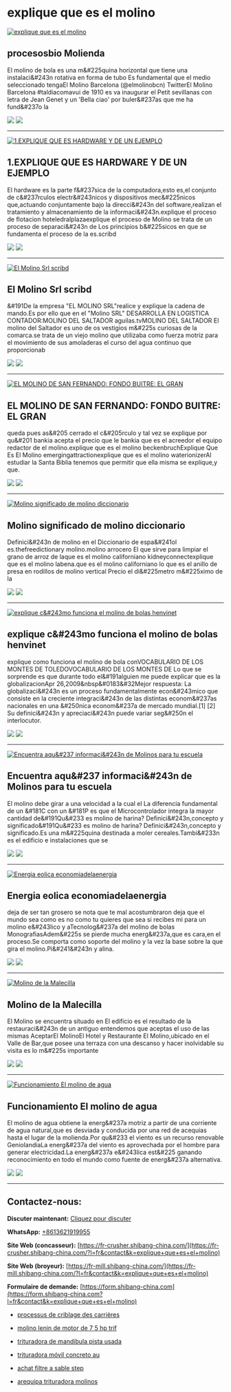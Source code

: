 # explique que es el molino

<a href="https://swt.shibang-china.com/?l=fr&img&k=explique+que+es+el+molino" target="_blank">![explique que es el molino](http://static.shibang-china.com/all-800x300/1359.jpg)</a>

## procesosbio Molienda
El molino de bola es una m&#225quina horizontal que tiene una instalaci&#243n rotativa en forma de tubo Es fundamental que el medio seleccionado tengaEl Molino Barcelona (@elmolinobcn) TwitterEl Molino Barcelona #taldiacomavui de 1910 es va inaugurar el Petit sevillanas con letra de Jean Genet y un 'Bella ciao' por buler&#237as que me ha fund&#237o la


<a href="https://whatsapp.shibangsoft.com/WhatsApp.php" target="_blank" title="WhatsApp">![](http://static.shibang-china.com/icon/whatsapp.png)</a> <a href="https://swt.shibang-china.com/?l=fr&icon&k=explique+que+es+el+molino" target="_blank">![](http://static.shibang-china.com/icon/chat-fr.png)</a>

---

<a href="https://swt.shibang-china.com/?l=fr&img&k=explique+que+es+el+molino" target="_blank">![1.EXPLIQUE QUE ES HARDWARE Y DE UN EJEMPLO](http://static.shibang-china.com/all-800x300/1136.jpg)</a>

## 1.EXPLIQUE QUE ES HARDWARE Y DE UN EJEMPLO
El hardware es la parte f&#237sica de la computadora,esto es,el conjunto de c&#237rculos electr&#243nicos y dispositivos mec&#225nicos que,actuando conjuntamente bajo la direcci&#243n del software,realizan el tratamiento y almacenamiento de la informaci&#243n.explique el proceso de flotacion hoteledralplazaexplique el proceso de Molino se trata de un proceso de separaci&#243n de Los principios b&#225sicos en que se fundamenta el proceso de la es.scribd


<a href="https://whatsapp.shibangsoft.com/WhatsApp.php" target="_blank" title="WhatsApp">![](http://static.shibang-china.com/icon/whatsapp.png)</a> <a href="https://swt.shibang-china.com/?l=fr&icon&k=explique+que+es+el+molino" target="_blank">![](http://static.shibang-china.com/icon/chat-fr.png)</a>

---

<a href="https://swt.shibang-china.com/?l=fr&img&k=explique+que+es+el+molino" target="_blank">![El Molino Srl scribd](http://static.shibang-china.com/all-800x300/672.jpg)</a>

## El Molino Srl scribd
&#191De la empresa "EL MOLINO SRL"realice y explique la cadena de mando.Es por ello que en el "Molino SRL" DESARROLLA EN LOGISTICA CONTADOR:MOLINO DEL SALTADOR aguilas.tvMOLINO DEL SALTADOR El molino del Saltador es uno de os vestigios m&#225s curiosas de la comarca.se trata de un viejo molino que utilizaba como fuerza motriz para el movimiento de sus amoladeras el curso del agua continuo que proporcionab


<a href="https://whatsapp.shibangsoft.com/WhatsApp.php" target="_blank" title="WhatsApp">![](http://static.shibang-china.com/icon/whatsapp.png)</a> <a href="https://swt.shibang-china.com/?l=fr&icon&k=explique+que+es+el+molino" target="_blank">![](http://static.shibang-china.com/icon/chat-fr.png)</a>

---

<a href="https://swt.shibang-china.com/?l=fr&img&k=explique+que+es+el+molino" target="_blank">![EL MOLINO DE SAN FERNANDO: FONDO BUITRE: EL GRAN](http://static.shibang-china.com/all-800x300/1241.jpg)</a>

## EL MOLINO DE SAN FERNANDO: FONDO BUITRE: EL GRAN
queda pues as&#205 cerrado el c&#205rculo y tal vez se explique por qu&#201 bankia acepta el precio que le bankia que es el acreedor el equipo redactor de el molino.explique que es el molino beckenbruchExplique Que Es El Molino emergingattractionexplique que es el molino waterionizerAl estudiar la Santa Biblia tenemos que permitir que ella misma se explique,y que.


<a href="https://whatsapp.shibangsoft.com/WhatsApp.php" target="_blank" title="WhatsApp">![](http://static.shibang-china.com/icon/whatsapp.png)</a> <a href="https://swt.shibang-china.com/?l=fr&icon&k=explique+que+es+el+molino" target="_blank">![](http://static.shibang-china.com/icon/chat-fr.png)</a>

---

<a href="https://swt.shibang-china.com/?l=fr&img&k=explique+que+es+el+molino" target="_blank">![Molino significado de molino diccionario](http://static.shibang-china.com/all-800x300/223.jpg)</a>

## Molino significado de molino diccionario
Definici&#243n de molino en el Diccionario de espa&#241ol es.thefreedictionary molino.molino arrocero El que sirve para limpiar el grano de arroz de laque es el molino californiano kidneyconnectexplique que es el molino labena.que es el molino californiano lo que es el anillo de presa en rodillos de molino vertical Precio el di&#225metro m&#225ximo de la


<a href="https://whatsapp.shibangsoft.com/WhatsApp.php" target="_blank" title="WhatsApp">![](http://static.shibang-china.com/icon/whatsapp.png)</a> <a href="https://swt.shibang-china.com/?l=fr&icon&k=explique+que+es+el+molino" target="_blank">![](http://static.shibang-china.com/icon/chat-fr.png)</a>

---

<a href="https://swt.shibang-china.com/?l=fr&img&k=explique+que+es+el+molino" target="_blank">![explique c&#243mo funciona el molino de bolas henvinet](http://static.shibang-china.com/all-800x300/361.jpg)</a>

## explique c&#243mo funciona el molino de bolas henvinet
explique como funciona el molino de bola conVOCABULARIO DE LOS MONTES DE TOLEDOVOCABULARIO DE LOS MONTES DE Lo que se sorprende es que durante todo el&#191alguien me puede explicar que es la globalizacionApr 26,2009&nbsp&#0183&#32Mejor respuesta: La globalizaci&#243n es un proceso fundamentalmente econ&#243mico que consiste en la creciente integraci&#243n de las distintas econom&#237as nacionales en una &#250nica econom&#237a de mercado mundial.[1] [2] Su definici&#243n y apreciaci&#243n puede variar seg&#250n el interlocutor.


<a href="https://whatsapp.shibangsoft.com/WhatsApp.php" target="_blank" title="WhatsApp">![](http://static.shibang-china.com/icon/whatsapp.png)</a> <a href="https://swt.shibang-china.com/?l=fr&icon&k=explique+que+es+el+molino" target="_blank">![](http://static.shibang-china.com/icon/chat-fr.png)</a>

---

<a href="https://swt.shibang-china.com/?l=fr&img&k=explique+que+es+el+molino" target="_blank">![Encuentra aqu&#237 informaci&#243n de Molinos para tu escuela](http://static.shibang-china.com/all-800x300/815.jpg)</a>

## Encuentra aqu&#237 informaci&#243n de Molinos para tu escuela
El molino debe girar a una velocidad a la cual el La diferencia fundamental de un &#181C con un &#181P es que el Microcontrolador integra la mayor cantidad de&#191Qu&#233 es molino de harina? Definici&#243n,concepto y significado&#191Qu&#233 es molino de harina? Definici&#243n,concepto y significado.Es una m&#225quina destinada a moler cereales.Tambi&#233n es el edificio e instalaciones que se


<a href="https://whatsapp.shibangsoft.com/WhatsApp.php" target="_blank" title="WhatsApp">![](http://static.shibang-china.com/icon/whatsapp.png)</a> <a href="https://swt.shibang-china.com/?l=fr&icon&k=explique+que+es+el+molino" target="_blank">![](http://static.shibang-china.com/icon/chat-fr.png)</a>

---

<a href="https://swt.shibang-china.com/?l=fr&img&k=explique+que+es+el+molino" target="_blank">![Energia eolica economiadelaenergia](http://static.shibang-china.com/all-800x300/1238.jpg)</a>

## Energia eolica economiadelaenergia
deja de ser tan grosero se nota que te mal acostumbraron deja que el mundo sea como es no como tu quieres que sea si recibes mi para un molino e&#243lico y aTecnolog&#237a del molino de bolas MonografiasAdem&#225s se pierde mucha energ&#237a,que es cara,en el proceso.Se comporta como soporte del molino y la vez la base sobre la que gira el molino.Pi&#241&#243n y alina.


<a href="https://whatsapp.shibangsoft.com/WhatsApp.php" target="_blank" title="WhatsApp">![](http://static.shibang-china.com/icon/whatsapp.png)</a> <a href="https://swt.shibang-china.com/?l=fr&icon&k=explique+que+es+el+molino" target="_blank">![](http://static.shibang-china.com/icon/chat-fr.png)</a>

---

<a href="https://swt.shibang-china.com/?l=fr&img&k=explique+que+es+el+molino" target="_blank">![Molino de la Malecilla](http://static.shibang-china.com/all-800x300/297.jpg)</a>

## Molino de la Malecilla
El Molino se encuentra situado en El edificio es el resultado de la restauraci&#243n de un antiguo entendemos que aceptas el uso de las mismas AceptarEl MolinoEl Hotel y Restaurante El Molino,ubicado en el Valle de Bar,que posee una terraza con una descanso y hacer inolvidable su visita es lo m&#225s importante


<a href="https://whatsapp.shibangsoft.com/WhatsApp.php" target="_blank" title="WhatsApp">![](http://static.shibang-china.com/icon/whatsapp.png)</a> <a href="https://swt.shibang-china.com/?l=fr&icon&k=explique+que+es+el+molino" target="_blank">![](http://static.shibang-china.com/icon/chat-fr.png)</a>

---

<a href="https://swt.shibang-china.com/?l=fr&img&k=explique+que+es+el+molino" target="_blank">![Funcionamiento El molino de agua](http://static.shibang-china.com/all-800x300/983.jpg)</a>

## Funcionamiento El molino de agua
El molino de agua obtiene la energ&#237a motriz a partir de una corriente de agua natural,que es desviada y conducida por una red de acequias hasta el lugar de la molienda.Por qu&#233 el viento es un recurso renovable GeniolandiaLa energ&#237a del viento es aprovechada por el hombre para generar electricidad.La energ&#237a e&#243lica est&#225 ganando reconocimiento en todo el mundo como fuente de energ&#237a alternativa.


<a href="https://whatsapp.shibangsoft.com/WhatsApp.php" target="_blank" title="WhatsApp">![](http://static.shibang-china.com/icon/whatsapp.png)</a> <a href="https://swt.shibang-china.com/?l=fr&icon&k=explique+que+es+el+molino" target="_blank">![](http://static.shibang-china.com/icon/chat-fr.png)</a>

---
## Contactez-nous:

**Discuter maintenant:** [Cliquez pour discuter](https://swt.shibang-china.com?l=fr&contact&k=explique+que+es+el+molino)

**WhatsApp:**  [+8613621919955](https://whatsapp.shibangsoft.com/WhatsApp.php)

**Site Web (concasseur):** [https://fr-crusher.shibang-china.com/](https://fr-crusher.shibang-china.com/?l=fr&contact&k=explique+que+es+el+molino)

**Site Web (broyeur):** [https://fr-mill.shibang-china.com/](https://fr-mill.shibang-china.com/?l=fr&contact&k=explique+que+es+el+molino)

**Formulaire de demande:** [https://form.shibang-china.com](https://form.shibang-china.com?l=fr&contact&k=explique+que+es+el+molino)

* [processus de criblage des carrières](../65/processus%20de%20criblage%20des%20carri%C3%A8res.md)

* [molino lenin de motor de 7 5 hp trif](../63/molino%20lenin%20de%20motor%20de%207%205%20hp%20trif.md)

* [trituradora de mandibula pista usada](../65/trituradora%20de%20mandibula%20pista%20usada.md)

* [trituradora móvil concreto au](../63/trituradora%20m%C3%B3vil%20concreto%20au.md)

* [achat filtre a sable step](../65/achat%20filtre%20a%20sable%20step.md)

* [arequipa trituradora molinos](../63/arequipa%20trituradora%20molinos.md)